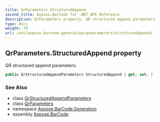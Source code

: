 ```yaml
---
title: QrParameters.StructuredAppend
second_title: Aspose.BarCode for .NET API Reference
description: QrParameters property. QR structured append parameters
type: docs
weight: 70
url: /net/aspose.barcode.generation/qrparameters/structuredappend/
---
```

## QrParameters.StructuredAppend property

QR structured append parameters.

```csharp
public QrStructuredAppendParameters StructuredAppend { get; set; }
```

### See Also

* class [QrStructuredAppendParameters](../../qrstructuredappendparameters/)
* class [QrParameters](../)
* namespace [Aspose.BarCode.Generation](../../../aspose.barcode.generation/)
* assembly [Aspose.BarCode](../../../)


